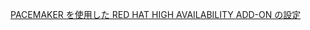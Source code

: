 [PACEMAKER を使用した RED HAT HIGH AVAILABILITY ADD-ON の設定](https://access.redhat.com/documentation/ja-jp/red_hat_enterprise_linux/6/html/configuring_the_red_hat_high_availability_add-on_with_pacemaker/index "PACEMAKER を使用した RED HAT HIGH AVAILABILITY ADD-ON の設定")
